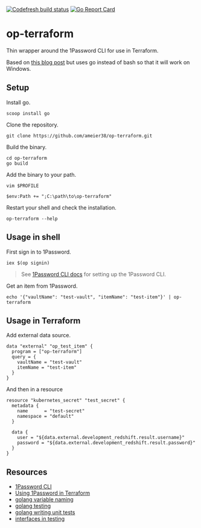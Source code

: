 [![Codefresh build status]( https://g.codefresh.io/api/badges/pipeline/ameier38/ameier38%2Fop-terraform%2Fop-terraform?key=eyJhbGciOiJIUzI1NiJ9.NWMzMjE0ODA3YTJkOGI3ZjkxMzVhZjlm.WFn4I6XuUDBfWsKEp6LIuG-IlDsT4JCDTjMzeH7kGu8&type=cf-1)]( https://g.codefresh.io/pipelines/op-terraform/builds?filter=trigger:build~Build;pipeline:5ce2933ab66ecb8654fe386b~op-terraform)
[![Go Report Card](https://goreportcard.com/badge/github.com/ameier38/op-terraform)](https://goreportcard.com/report/github.com/ameier38/op-terraform)

# op-terraform
Thin wrapper around the 1Password CLI for use in Terraform.

Based on [this blog post](https://medium.com/@JesseDearing/using-1password-values-in-terraform-71d2e3077380)
but uses go instead of bash so that it will work on Windows.

## Setup

Install go.
```
scoop install go
```

Clone the repository.
```
git clone https://github.com/ameier38/op-terraform.git
```

Build the binary.
```
cd op-terraform
go build
```

Add the binary to your path.
```
vim $PROFILE
```
```
$env:Path += ";C:\path\to\op-terraform"
```

Restart your shell and check the installation.
```
op-terraform --help
```

## Usage in shell
First sign in to 1Password.
```
iex $(op signin)
```
> See [1Password CLI docs](https://support.1password.com/command-line-getting-started/) for
setting up the 1Password CLI.

Get an item from 1Password.
```
echo '{"vaultName": "test-vault", "itemName": "test-item"}' | op-terraform
```

## Usage in Terraform
Add external data source.
```t
data "external" "op_test_item" {
  program = ["op-terraform"]
  query = {
    vaultName = "test-vault"
    itemName = "test-item"
  }
}
```

And then in a resource
```t
resource "kubernetes_secret" "test_secret" {
  metadata {
    name      = "test-secret"
    namespace = "default"
  }

  data {
    user = "${data.external.development_redshift.result.username}"
    password = "${data.external.development_redshift.result.password}"
  }
}
```

## Resources
- [1Password CLI](https://support.1password.com/command-line-getting-started/)
- [Using 1Password in Terraform](https://medium.com/@JesseDearing/using-1password-values-in-terraform-71d2e3077380)
- [golang variable naming](https://talks.golang.org/2014/names.slide#1)
- [golang testing](https://golang.org/pkg/testing/)
- [golang writing unit tests](https://blog.alexellis.io/golang-writing-unit-tests/)
- [interfaces in testing](https://nathanleclaire.com/blog/2015/10/10/interfaces-and-composition-for-effective-unit-testing-in-golang/)
